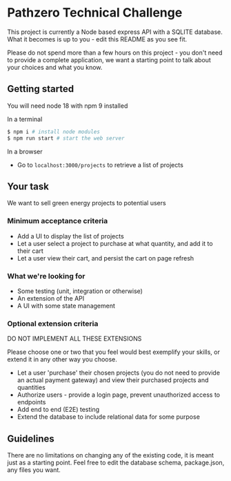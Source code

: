 # Pathzero Technical Challenge
This project is currently a Node based express API with a SQLITE database. 
What it becomes is up to you - edit this README as you see fit. 

Please do not spend more than a few hours on this project - you don't need to provide a complete application, we want a starting point to talk about your choices and what you know.

## Getting started
You will need node 18 with npm 9 installed

In a terminal 
```sh
$ npm i # install node modules
$ npm run start # start the web server
```

In a browser 

- Go to `localhost:3000/projects` to retrieve a list of projects

## Your task
We want to sell green energy projects to potential users 

### Minimum acceptance criteria
- Add a UI to display the list of projects
- Let a user select a project to purchase at what quantity, and add it to their cart
- Let a user view their cart, and persist the cart on page refresh

### What we're looking for
- Some testing (unit, integration or otherwise)
- An extension of the API
- A UI with some state management

### Optional extension criteria
DO NOT IMPLEMENT ALL THESE EXTENSIONS

Please choose one or two that you feel would best exemplify your skills, or extend it in any other way you choose.
- Let a user 'purchase' their chosen projects (you do not need to provide an actual payment gateway) and view their purchased projects and quantities
- Authorize users - provide a login page, prevent unauthorized access to endpoints
- Add end to end (E2E) testing
- Extend the database to include relational data for some purpose

## Guidelines
There are no limitations on changing any of the existing code, it is meant just as a starting point. Feel free to edit the database schema, package.json, any files you want. 